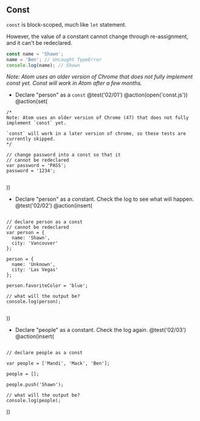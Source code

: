 ## Const

`const` is block-scoped, much like `let` statement.

However, the value of a constant cannot change through re-assignment, and it can't be redeclared.

```js
const name = 'Shawn';
name = 'Ben'; // Uncaught TypeError
console.log(name); // Shawn
```

*Note: Atom uses an older version of Chrome that does not fully implement const yet. Const will work in Atom after a few months.*

+ Declare "person" as a `const`
@test('02/01')
@action(open('const.js'))
@action(set(
```
/*
Note: Atom uses an older version of Chrome (47) that does not fully implement `const` yet.

`const` will work in a later version of chrome, so these tests are currently skipped.
*/

// change password into a const so that it
// cannot be redeclared
var password = 'PASS';
password = '1234';


```  
))

+ Declare "person" as a constant. Check the log to see what will happen.
@test('02/02')
@action(insert(
```

// declare person as a const
// cannot be redeclared
var person = {
  name: 'Shawn',
  city: 'Vancouver'
};

person = {
  name: 'Unknown',
  city: 'Las Vegas'
};

person.favoriteColor = 'blue';

// what will the output be?
console.log(person);


```  
))

+ Declare "people" as a constant. Check the log again.
@test('02/03')
@action(insert(
```

// declare people as a const

var people = ['Mandi', 'Mack', 'Ben'];

people = [];

people.push('Shawn');

// what will the output be?
console.log(people);

```
))
